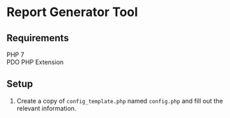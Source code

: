 # Report Generator Tool
## Requirements
PHP 7  
PDO PHP Extension  

## Setup
1. Create a copy of `config_template.php` named `config.php` and fill out the relevant information.  
